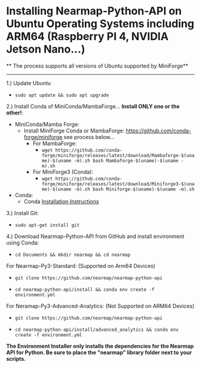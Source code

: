 
# Installing Nearmap-Python-API on Ubuntu Operating Systems including ARM64 (Raspberry PI 4, NVIDIA Jetson Nano...)

** The process supports all versions of Ubuntu supported by MiniForge**
****

1.) Update Ubuntu
- ```sudo apt update && sudo apt upgrade```

2.) Install Conda of MiniConda/MambaForge... **Install ONLY one or the other!**:
- MiniConda/Mamba Forge:
  - Install MiniForge Conda or MambaForge: https://github.com/conda-forge/miniforge see process below...
    - For MambaForge:
      - ```wget https://github.com/conda-forge/miniforge/releases/latest/download/Mambaforge-$(uname)-$(uname -m).sh bash Mambaforge-$(uname)-$(uname -m).sh```
    - For MiniForge3 (Conda):
      - ```wget https://github.com/conda-forge/miniforge/releases/latest/download/Miniforge3-$(uname)-$(uname -m).sh bash Miniforge-$(uname)-$(uname -m).sh```
- Conda:
  - Conda [Installation Instructions](https://docs.anaconda.com/anaconda/install/linux/)

3.) Install Git:
- ```sudo apt-get install git```

4.) Download Nearmap-Python-API from GitHub and install environment using Conda:


- ```cd Documents && mkdir nearmap && cd nearmap```

For Nearmap-Py3-Standard: (Supported on Arm64 Devices)
- ```git clone https://github.com/nearmap/nearmap-python-api```


- ```cd nearmap-python-api/install && conda env create -f environment.yml```

For Neramap-Py3-Advanced-Analytics: (Not Supported on ARM64 Devices)
- ```git clone https://github.com/nearmap/nearmap-python-api```


- ```cd nearmap-python-api/install/advanced_analytics && conda env create -f environment.yml```

**The Environment Installer only installs the dependencies for the Nearmap API for Python. 
Be sure to place the "nearmap" library folder next to your scripts.**